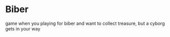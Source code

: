 # Biber
game when you playing for biber and want to collect treasure, but a cyborg gets in your way
